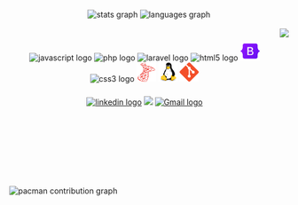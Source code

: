 
<br clear="both">

<div align="center">
  <img src="https://github-readme-stats.vercel.app/api?username=cehh01&hide_title=false&hide_rank=false&show_icons=true&include_all_commits=true&count_private=true&disable_animations=false&theme=midnight-purple&locale=en&hide_border=false" height="150" alt="stats graph"  />
  
  <img src="https://github-readme-stats.vercel.app/api/top-langs?username=cehh01&locale=en&hide_title=false&layout=compact&card_width=320&langs_count=5&theme=midnight-purple&hide_border=false" height="150" alt="languages graph"  />
</div>

<br clear="both">

  <img align="right" height="250" src="https://user-images.githubusercontent.com/74038190/212750155-3ceddfbd-19d3-40a3-87af-8d329c8323c4.gif"  />


###

<div align="center">
  <img src="https://cdn.jsdelivr.net/gh/devicons/devicon/icons/javascript/javascript-original.svg" height="35" alt="javascript logo"  />

  <img src="https://cdn.jsdelivr.net/gh/devicons/devicon/icons/php/php-original.svg" height="35" alt="php logo"  />

  <img src="https://cdn.jsdelivr.net/gh/devicons/devicon/icons/laravel/laravel-original.svg" height="35" alt="laravel logo"  />

  <img src="https://cdn.jsdelivr.net/gh/devicons/devicon/icons/html5/html5-original.svg" height="35" alt="html5 logo"  />
  
  <img src="https://github.com/devicons/devicon/blob/master/icons/bootstrap/bootstrap-original.svg" height="35" alt="html5 logo"  />
  
  <img src="https://cdn.jsdelivr.net/gh/devicons/devicon/icons/css3/css3-original.svg" height="35" alt="css3 logo"  />
  
  <img src="https://github.com/devicons/devicon/blob/master/icons/microsoftsqlserver/microsoftsqlserver-plain.svg" height="35" alt="css3 logo"  />
  
  <img src="https://github.com/devicons/devicon/blob/master/icons/linux/linux-original.svg" height="35" alt="css3 logo"  />

   <img src="https://github.com/devicons/devicon/blob/master/icons/git/git-original.svg" height="35" alt="css3 logo"  />
</div>

###

<div align="center">
  <a href="https://www.linkedin.com/in/cecilia-turcatto/" target="_blank"><img src="https://img.shields.io/static/v1?message=LinkedIn&logo=linkedin&label=&color=0077B5&logoColor=white&labelColor=&style=for-the-badge" alt="linkedin logo"/></a>
  <a href="https://www.udemy.com/user/cecilia-turcatto-fernandes-da-cruz/" target="_blank"><img src="https://img.shields.io/badge/Udemy-A435F0?style=for-the-badge&logo=Udemy&logoColor=white" target="_blank"></a>
  <a href="mailto:seu.email@gmail.com" target="_blank"><img src="https://img.shields.io/badge/Gmail-D14836?logo=gmail&logoColor=white&style=for-the-badge" alt="Gmail logo"/></a>
</div>

<br clear="both">
<br clear="both">
<br clear="both">

<picture>
  <source media="(prefers-color-scheme: dark)" srcset="https://raw.githubusercontent.com/cehh01/cehh01/output/pacman-contribution-graph-dark.svg">
  <source media="(prefers-color-scheme: light)" srcset="https://raw.githubusercontent.com/cehh01/cehh01/output/pacman-contribution-graph.svg">
  <img alt="pacman contribution graph" src="https://raw.githubusercontent.com/cehh01/cehh01/output/pacman-contribution-graph.svg">
</picture>

